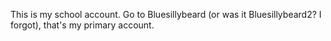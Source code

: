 This is my school account. Go to Bluesillybeard (or was it Bluesillybeard2? I forgot), that's my primary account.
